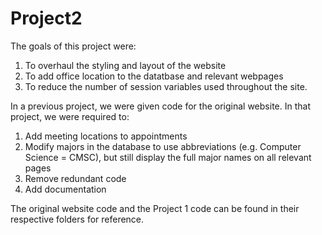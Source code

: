 # Project2

The goals of this project were:
  1. To overhaul the styling and layout of the website
  2. To add office location to the datatbase and relevant webpages
  3. To reduce the number of session variables used throughout the site.
  
In a previous project, we were given code for the original website. In that project, we were required to: 
  1. Add meeting locations to appointments
  2. Modify majors in the database to use abbreviations (e.g. Computer Science = CMSC), but still display the full major names on all relevant pages
  3. Remove redundant code
  4. Add documentation

The original website code and the Project 1 code can be found in their respective folders for reference.
